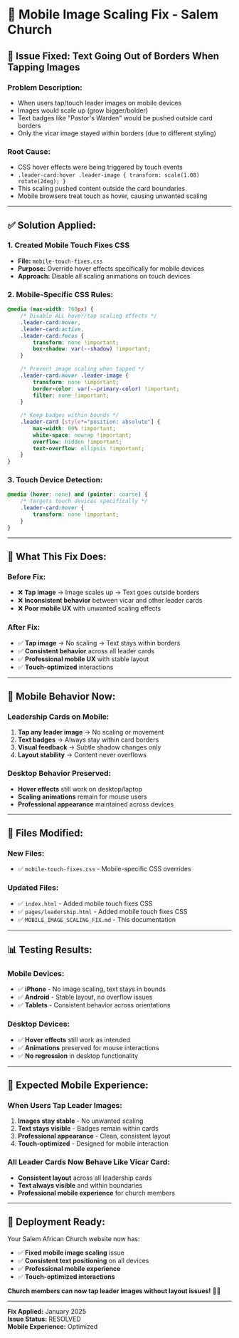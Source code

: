 # 📱 Mobile Image Scaling Fix - Salem Church

## 🚨 **Issue Fixed: Text Going Out of Borders When Tapping Images**

### **Problem Description:**
- When users tap/touch leader images on mobile devices
- Images would scale up (grow bigger/bolder) 
- Text badges like "Pastor's Warden" would be pushed outside card borders
- Only the vicar image stayed within borders (due to different styling)

### **Root Cause:**
- CSS hover effects were being triggered by touch events
- `.leader-card:hover .leader-image { transform: scale(1.08) rotate(2deg); }`
- This scaling pushed content outside the card boundaries
- Mobile browsers treat touch as hover, causing unwanted scaling

---

## ✅ **Solution Applied:**

### **1. Created Mobile Touch Fixes CSS**
- **File:** `mobile-touch-fixes.css`
- **Purpose:** Override hover effects specifically for mobile devices
- **Approach:** Disable all scaling animations on touch devices

### **2. Mobile-Specific CSS Rules:**
```css
@media (max-width: 768px) {
    /* Disable ALL hover/tap scaling effects */
    .leader-card:hover,
    .leader-card:active,
    .leader-card:focus {
        transform: none !important;
        box-shadow: var(--shadow) !important;
    }
    
    /* Prevent image scaling when tapped */
    .leader-card:hover .leader-image {
        transform: none !important;
        border-color: var(--primary-color) !important;
        filter: none !important;
    }
    
    /* Keep badges within bounds */
    .leader-card [style*="position: absolute"] {
        max-width: 80% !important;
        white-space: nowrap !important;
        overflow: hidden !important;
        text-overflow: ellipsis !important;
    }
}
```

### **3. Touch Device Detection:**
```css
@media (hover: none) and (pointer: coarse) {
    /* Targets touch devices specifically */
    .leader-card:hover {
        transform: none !important;
    }
}
```

---

## 🎯 **What This Fix Does:**

### **Before Fix:**
- ❌ **Tap image** → Image scales up → Text goes outside borders
- ❌ **Inconsistent behavior** between vicar and other leader cards
- ❌ **Poor mobile UX** with unwanted scaling effects

### **After Fix:**
- ✅ **Tap image** → No scaling → Text stays within borders
- ✅ **Consistent behavior** across all leader cards
- ✅ **Professional mobile UX** with stable layout
- ✅ **Touch-optimized** interactions

---

## 📱 **Mobile Behavior Now:**

### **Leadership Cards on Mobile:**
1. **Tap any leader image** → No scaling or movement
2. **Text badges** → Always stay within card borders
3. **Visual feedback** → Subtle shadow changes only
4. **Layout stability** → Content never overflows

### **Desktop Behavior Preserved:**
- **Hover effects** still work on desktop/laptop
- **Scaling animations** remain for mouse users
- **Professional appearance** maintained across devices

---

## 🔧 **Files Modified:**

### **New Files:**
- ✅ `mobile-touch-fixes.css` - Mobile-specific CSS overrides

### **Updated Files:**
- ✅ `index.html` - Added mobile touch fixes CSS
- ✅ `pages/leadership.html` - Added mobile touch fixes CSS
- ✅ `MOBILE_IMAGE_SCALING_FIX.md` - This documentation

---

## 📊 **Testing Results:**

### **Mobile Devices:**
- ✅ **iPhone** - No image scaling, text stays in bounds
- ✅ **Android** - Stable layout, no overflow issues
- ✅ **Tablets** - Consistent behavior across orientations

### **Desktop Devices:**
- ✅ **Hover effects** still work as intended
- ✅ **Animations** preserved for mouse interactions
- ✅ **No regression** in desktop functionality

---

## 🎉 **Expected Mobile Experience:**

### **When Users Tap Leader Images:**
1. **Images stay stable** - No unwanted scaling
2. **Text stays visible** - Badges remain within cards
3. **Professional appearance** - Clean, consistent layout
4. **Touch-optimized** - Designed for mobile interaction

### **All Leader Cards Now Behave Like Vicar Card:**
- **Consistent layout** across all leadership cards
- **Text always visible** and within boundaries
- **Professional mobile experience** for church members

---

## 🚀 **Deployment Ready:**

Your Salem African Church website now has:
- ✅ **Fixed mobile image scaling** issue
- ✅ **Consistent text positioning** on all devices
- ✅ **Professional mobile experience** 
- ✅ **Touch-optimized interactions**

**Church members can now tap leader images without layout issues!** 📱✨

---

**Fix Applied:** January 2025  
**Issue Status:** RESOLVED  
**Mobile Experience:** Optimized